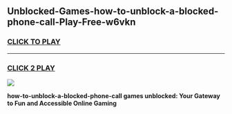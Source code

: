 
## Unblocked-Games-how-to-unblock-a-blocked-phone-call-Play-Free-w6vkn
<h3>
<a href="https://premium76.site?title=how-to-unblock-a-blocked-phone-call&ref=21A">CLICK TO PLAY</a></h3>
<hr>

<h3>
<a href="https://premium76.site?title=how-to-unblock-a-blocked-phone-call&ref=21A">CLICK 2 PLAY</a>
  
</h3>

<a href="https://premium76.site?title=how-to-unblock-a-blocked-phone-call&ref=21A"><img src="https://clearcache.store/games.png"></a>


**how-to-unblock-a-blocked-phone-call games unblocked: Your Gateway to Fun and Accessible Online Gaming**
